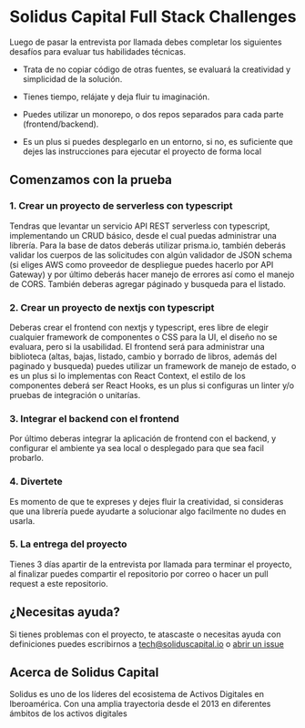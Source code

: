 # Solidus Capital Full Stack Challenges

Luego de pasar la entrevista por llamada debes completar los siguientes desafíos para evaluar tus habilidades técnicas.

* Trata de no copiar código de otras fuentes, se evaluará la creatividad y simplicidad de la solución.

* Tienes tiempo, relájate y deja fluir tu imaginación.

* Puedes utilizar un monorepo, o dos repos separados para cada parte (frontend/backend).
 
* Es un plus si puedes desplegarlo en un entorno, si no, es suficiente que dejes las instrucciones para ejecutar el proyecto de forma local

## Comenzamos con la prueba

### 1. Crear un proyecto de serverless con typescript

Tendras que levantar un servicio API REST serverless con typescript, implementando un CRUD básico, desde el cual puedas administrar una librería. Para la base de datos deberás utilizar prisma.io, también deberás validar los cuerpos de las solicitudes con algún validador de JSON schema (si eliges AWS como proveedor de despliegue puedes hacerlo por API Gateway) y por último deberás hacer manejo de errores así como el manejo de CORS. También deberas agregar páginado y busqueda para el listado.

### 2. Crear un proyecto de nextjs con typescript

Deberas crear el frontend con nextjs y typescript, eres libre de elegir cualquier framework de componentes o CSS para la UI, el diseño no se evaluara, pero si la usabilidad. El frontend será para administrar una biblioteca (altas, bajas, listado, cambio y borrado de libros, además del paginado y busqueda) puedes utilizar un framework de manejo de estado, o es un plus si lo implementas con React Context, el estilo de los componentes deberá ser React Hooks, es un plus si configuras un linter y/o pruebas de integración o unitarías.

### 3. Integrar el backend con el frontend

Por último deberas integrar la aplicación de frontend con el backend, y configurar el ambiente ya sea local o desplegado para que sea facil probarlo. 

### 4. Divertete

Es momento de que te expreses y dejes fluir la creatividad, si consideras que una librería puede ayudarte a solucionar algo facilmente no dudes en usarla.

### 5. La entrega del proyecto

Tienes 3 días apartir de la entrevista por llamada para terminar el proyecto, al finalizar puedes compartir el repositorio por correo o hacer un pull request a este repositorio.

## ¿Necesitas ayuda?

Si tienes problemas con el proyecto, te atascaste o necesitas ayuda con definiciones puedes escribirnos a [tech@soliduscapital.io](mailto:tech@soliduscapital.io)
o [abrir un issue](https://github.com/SolidusCapital/challenges/issues/new)

## Acerca de Solidus Capital

Solidus es uno de los líderes del ecosistema de Activos Digitales en Iberoamérica. Con una amplia trayectoria desde el 2013 en diferentes ámbitos de los activos digitales
